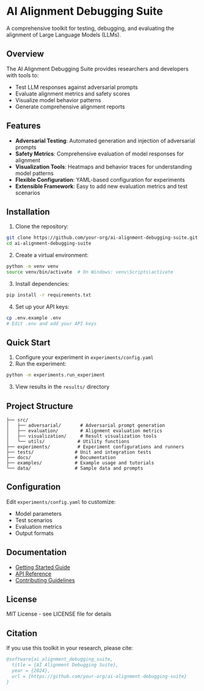# AI Alignment Debugging Suite

A comprehensive toolkit for testing, debugging, and evaluating the alignment of Large Language Models (LLMs).

## Overview

The AI Alignment Debugging Suite provides researchers and developers with tools to:
- Test LLM responses against adversarial prompts
- Evaluate alignment metrics and safety scores
- Visualize model behavior patterns
- Generate comprehensive alignment reports

## Features

- **Adversarial Testing**: Automated generation and injection of adversarial prompts
- **Safety Metrics**: Comprehensive evaluation of model responses for alignment
- **Visualization Tools**: Heatmaps and behavior traces for understanding model patterns
- **Flexible Configuration**: YAML-based configuration for experiments
- **Extensible Framework**: Easy to add new evaluation metrics and test scenarios

## Installation

1. Clone the repository:
```bash
git clone https://github.com/your-org/ai-alignment-debugging-suite.git
cd ai-alignment-debugging-suite
```

2. Create a virtual environment:
```bash
python -m venv venv
source venv/bin/activate  # On Windows: venv\Scripts\activate
```

3. Install dependencies:
```bash
pip install -r requirements.txt
```

4. Set up your API keys:
```bash
cp .env.example .env
# Edit .env and add your API keys
```

## Quick Start

1. Configure your experiment in `experiments/config.yaml`
2. Run the experiment:
```bash
python -m experiments.run_experiment
```

3. View results in the `results/` directory

## Project Structure

```
├── src/
│   ├── adversarial/       # Adversarial prompt generation
│   ├── evaluation/        # Alignment evaluation metrics
│   ├── visualization/     # Result visualization tools
│   └── utils/            # Utility functions
├── experiments/          # Experiment configurations and runners
├── tests/               # Unit and integration tests
├── docs/                # Documentation
├── examples/            # Example usage and tutorials
└── data/                # Sample data and prompts
```

## Configuration

Edit `experiments/config.yaml` to customize:
- Model parameters
- Test scenarios
- Evaluation metrics
- Output formats

## Documentation

- [Getting Started Guide](docs/getting_started.md)
- [API Reference](docs/api_reference.md)
- [Contributing Guidelines](docs/contributing.md)

## License

MIT License - see LICENSE file for details

## Citation

If you use this toolkit in your research, please cite:
```bibtex
@software{ai_alignment_debugging_suite,
  title = {AI Alignment Debugging Suite},
  year = {2024},
  url = {https://github.com/your-org/ai-alignment-debugging-suite}
}
```